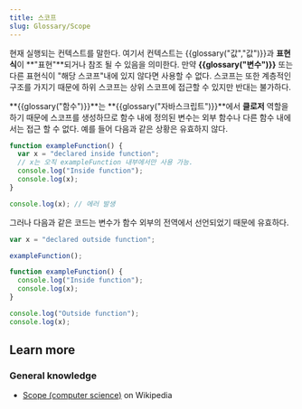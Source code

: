 ```yaml
---
title: 스코프
slug: Glossary/Scope
---
```


현재 실행되는 컨텍스트를 말한다. 여기서 컨텍스트는 {{glossary("값","값")}}과 **표현식**이 **"표현"**되거나 참조 될 수 있음을 의미한다. 만약 **{{glossary("변수")}}** 또는 다른 표현식이 "해당 스코프"내에 있지 않다면 사용할 수 없다. 스코프는 또한 계층적인 구조를 가지기 때문에 하위 스코프는 상위 스코프에 접근할 수 있지만 반대는 불가하다.

**{{glossary("함수")}}**는 **{{glossary("자바스크립트")}}**에서 **클로저** 역할을 하기 때문에 스코프를 생성하므로 함수 내에 정의된 변수는 외부 함수나 다른 함수 내에서는 접근 할 수 없다. 예를 들어 다음과 같은 상황은 유효하지 않다.

```js
function exampleFunction() {
  var x = "declared inside function";
  // x는 오직 exampleFunction 내부에서만 사용 가능.
  console.log("Inside function");
  console.log(x);
}

console.log(x); // 에러 발생
```

그러나 다음과 같은 코드는 변수가 함수 외부의 전역에서 선언되었기 때문에 유효하다.

```js
var x = "declared outside function";

exampleFunction();

function exampleFunction() {
  console.log("Inside function");
  console.log(x);
}

console.log("Outside function");
console.log(x);
```

## Learn more

### General knowledge

- [Scope (computer science)](<https://en.wikipedia.org/wiki/Scope_(computer_science)>) on Wikipedia
